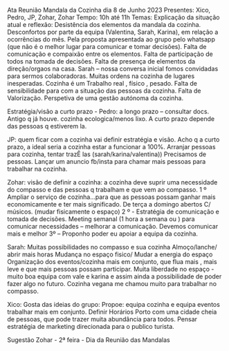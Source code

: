 Ata Reunião Mandala da Cozinha dia 8 de Junho 2023
Presentes: Xico, Pedro, JP, Zohar, Zohar
Tempo: 10h até 11h
Temas:
Explicação da situação atual e reflexão:
Desistência dos elementos da mandala da cozinha. Desconfortos por parte da equipa (Valentina, Sarah, Karina), em relação a ocorrências do mês. Pela proposta apresentada ao grupo pelo whatsapp (que não é o melhor lugar para comunicar e tomar decisões). Falta de comunicação e compaixão entre os elementos. Falta de participação de todos na tomada de decisões. Falta de presença de elementos da direção/orgaos na casa.
Sarah – nossa conversa inicial fomos convidadas para sermos colaboradoras. Muitas ordens na cozinha de lugares inesperadas. Cozinha é um Trabalho real , físico , pesado. Falta de sensibilidade para com a situação das pessoas da cozinha. Falta de Valorização. Perspetiva de uma gestão autónoma da cozinha.

Estratégia/visão a curto prazo - 
Pedro: 
a longo prazo – consultar docs. Antigo q já houve. cozinha ecologica/menos lixo. A curto prazo depende das pessoas q estiverem la.

JP: 
quem ficar com a cozinha vai definir estratégia e visão. 
Acho q a curto prazo, a ideal seria a cozinha estar a funcionar a 100%. Arranjar pessoas para cozinha, tentar trazÊ las (sarah/karina/valentina)) Precisamos de pessoas. Lançar um anuncio fb/insta para chamar mais pessoas para trabalhar na cozinha.

Zohar: 
visão de definir a cozinha: a cozinha deve suprir uma necessidade do compasso e das pessoas q trabalham e que vem ao compasso.
1 º Ampliar o serviço de cozinha...para que as pessoas possam ganhar mais economicamente e ter mais significado. De terça a domingo abertos C/ músicos. (mudar fisicamente o espaço)
2 º - Estratégia de comunicação e tomada de decisões. Meeting semanal (1 hora a semana ou ) para comunicar necessidades – melhorar a comunicação. Devemos comunicar mais e melhor
3º – Proponho poder eu apoiar a equipa da cozinha.

Sarah: 
Muitas possibilidades no compasso e sua cozinha
Almoço/lanche/ abrir mais horas
Mudança no espaço fisico/ Mudar a energia do espaço
Organização dos eventos/cozinha mais em conjunto, que flua mais , mais leve e que mais pessoas possam participar.
Muita liberdade no espaço - muito boa equipa com vale e karina e assim ainda a possibilidade de poder fazer algo no futuro.
Cozinha vegana me chamou muito para trabalhar no compasso.

Xico:
Gosta das ideias do grupo:
Propoe: 
equipa cozinha e equipa eventos trabalhar mais em conjunto.
Definir Horários
Porto com uma cidade cheia de pessoas, que pode trazer muita abundância para todos. Pensar estratégia de marketing direcionada para o publico turista.

Sugestão Zohar - 2ª feira - Dia da Reunião das Mandalas

